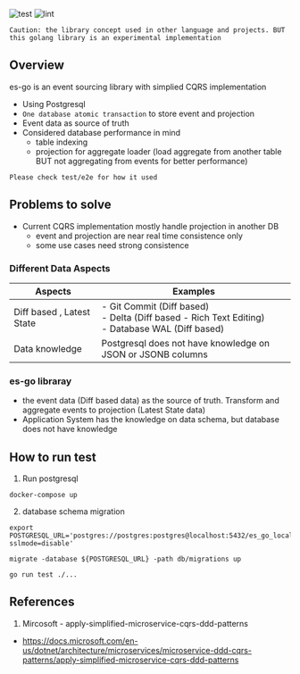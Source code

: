 ![test](https://github.com/marcusyip/es-go/actions/workflows/test.yml/badge.svg)
![lint](https://github.com/marcusyip/es-go/actions/workflows/lint.yml/badge.svg)

`Caution: the library concept used in other language and projects. BUT this golang library is an experimental implementation`

## Overview

es-go is an event sourcing library with simplied CQRS implementation
- Using Postgresql
- `One database atomic transaction` to store event and projection
- Event data as source of truth
- Considered database performance in mind
  - table indexing
  - projection for aggregate loader (load aggregate from another table BUT not aggregating from events for better performance)

`Please check test/e2e for how it used`

## Problems to solve

- Current CQRS implementation mostly handle projection in another DB
  - event and projection are near real time consistence only
  - some use cases need strong consistence

### Different Data Aspects

| Aspects | Examples | 
| ---- | -------- | 
| Diff based , Latest State | - Git Commit (Diff based)<br> - Delta (Diff based - Rich Text Editing)<br> - Database WAL (Diff based) |
| Data knowledge | Postgresql does not have knowledge on JSON or JSONB columns |

### es-go libraray
- the event data (Diff based data) as the source of truth. Transform and aggregate events to projection (Latest State data)
- Application System has the knowledge on data schema, but database does not have knowledge

## How to run test

1. Run postgresql
```
docker-compose up
```

2. database schema migration
```
export POSTGRESQL_URL='postgres://postgres:postgres@localhost:5432/es_go_local?sslmode=disable'

migrate -database ${POSTGRESQL_URL} -path db/migrations up
```

```
go run test ./...
```

## References

1. Mircosoft - apply-simplified-microservice-cqrs-ddd-patterns
  - https://docs.microsoft.com/en-us/dotnet/architecture/microservices/microservice-ddd-cqrs-patterns/apply-simplified-microservice-cqrs-ddd-patterns
